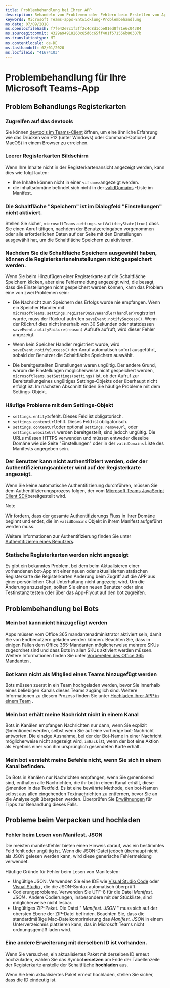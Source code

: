 ```yaml
---
title: Problembehandlung bei Ihrer APP
description: Behandeln von Problemen oder Fehlern beim Erstellen von Apps für Microsoft Teams
keywords: Microsoft Teams-apps-Entwicklung-Problembehandlung
ms.date: 07/09/2018
ms.openlocfilehash: f7fe42e7c1f3ff2c4d8d1cbe81ed8f71e6c04384
ms.sourcegitcommit: 4329a94918263c85d6c65ff401f571556b80307b
ms.translationtype: MT
ms.contentlocale: de-DE
ms.lasthandoff: 02/01/2020
ms.locfileid: "41674103"
---
```

# <a name="troubleshoot-your-microsoft-teams-app"></a>Problembehandlung für Ihre Microsoft Teams-App

## <a name="troubleshooting-tabs"></a>Problem Behandlungs Registerkarten

### <a name="accessing-the-devtools"></a>Zugreifen auf das devtools

Sie können [devtools im Teams-Client](~/tabs/how-to/developer-tools.md) öffnen, um eine ähnliche Erfahrung wie das Drücken von F12 (unter Windows) oder Command-Option-I (auf MacOS) in einem Browser zu erreichen.

### <a name="blank-tab-screen"></a>Leerer Registerkarten Bildschirm

Wenn Ihre Inhalte nicht in der Registerkartenansicht angezeigt werden, kann dies wie folgt lauten:

* Ihre Inhalte können nicht in einer `<iframe>`angezeigt werden.
* die inhaltsdomäne befindet sich nicht in der [validDomains](~/resources/schema/manifest-schema.md#validdomains) -Liste im Manifest.

### <a name="the-save-button-isnt-enabled-on-the-settings-dialog"></a>Die Schaltfläche "Speichern" ist im Dialogfeld "Einstellungen" nicht aktiviert.

Stellen Sie sicher, `microsoftTeams.settings.setValidityState(true)` dass Sie einen Anruf tätigen, nachdem der Benutzereingaben vorgenommen oder alle erforderlichen Daten auf der Seite mit den Einstellungen ausgewählt hat, um die Schaltfläche Speichern zu aktivieren.

### <a name="after-selecting-the-save-button-the-tab-settings-cannot-be-saved"></a>Nachdem Sie die Schaltfläche Speichern ausgewählt haben, können die Registerkarteneinstellungen nicht gespeichert werden.

Wenn Sie beim Hinzufügen einer Registerkarte auf die Schaltfläche Speichern klicken, aber eine Fehlermeldung angezeigt wird, die besagt, dass die Einstellungen nicht gespeichert werden können, kann das Problem eine von zwei Problemen sein:

* Die Nachricht zum Speichern des Erfolgs wurde nie empfangen. Wenn ein Speicher Handler mit `microsoftTeams.settings.registerOnSaveHandler(handler)`registriert wurde, muss der Rückruf aufrufen `saveEvent.notifySuccess()`. Wenn der Rückruf dies nicht innerhalb von 30 Sekunden oder stattdessen `saveEvent.notifyFailure(reason)` Aufrufe aufruft, wird dieser Fehler angezeigt.

* Wenn kein Speicher Handler registriert wurde, wird `saveEvent.notifySuccess()` der Anruf automatisch sofort ausgeführt, sobald der Benutzer die Schaltfläche Speichern auswählt.

* Die bereitgestellten Einstellungen waren ungültig. Der andere Grund, warum die Einstellungen möglicherweise nicht gespeichert werden, `microsoftTeams.setSettings(settings)` ist, ob der Aufruf zur Bereitstellungeines ungültiges Settings-Objekts oder überhaupt nicht erfolgt ist. Im nächsten Abschnitt finden Sie häufige Probleme mit dem Settings-Objekt.

### <a name="common-problems-with-the-settings-object"></a>Häufige Probleme mit dem Settings-Objekt

* `settings.entityId`fehlt. Dieses Feld ist obligatorisch.
* `settings.contentUrl`fehlt. Dieses Feld ist obligatorisch.
* `settings.contentUrl`oder optional `settings.removeUrl`, oder `settings.websiteUrl` werden bereitgestellt, sind jedoch ungültig. Die URLs müssen HTTPS verwenden und müssen entweder dieselbe Domäne wie die Seite "Einstellungen" oder in der `validDomains` Liste des Manifests angegeben sein.

### <a name="cant-authenticate-the-user-or-display-your-auth-provider-in-your-tab"></a>Der Benutzer kann nicht authentifiziert werden, oder der Authentifizierungsanbieter wird auf der Registerkarte angezeigt.

Wenn Sie keine automatische Authentifizierung durchführen, müssen Sie dem Authentifizierungsprozess folgen, der vom [Microsoft Teams JavaScript Client SDK](/javascript/api/overview/msteams-client.md)bereitgestellt wird.

> [!NOTE]
>Wir fordern, dass der gesamte Authentifizierungs Fluss in Ihrer Domäne beginnt und endet, die im `validDomains` Objekt in ihrem Manifest aufgeführt werden muss.

Weitere Informationen zur Authentifizierung finden Sie unter [Authentifizieren eines Benutzers](~/concepts/authentication/authentication.md).

### <a name="static-tabs-not-showing-up"></a>Statische Registerkarten werden nicht angezeigt

Es gibt ein bekanntes Problem, bei dem beim Aktualisieren einer vorhandenen bot-App mit einer neuen oder aktualisierten statischen Registerkarte die Registerkarten Änderung beim Zugriff auf die APP aus einer persönlichen Chat Unterhaltung nicht angezeigt wird.  Um die Änderung anzuzeigen, sollten Sie einen neuen Benutzer oder eine Testinstanz testen oder über das App-Flyout auf den bot zugreifen.

## <a name="troubleshooting-bots"></a>Problembehandlung bei Bots

### <a name="cant-add-my-bot"></a>Mein bot kann nicht hinzugefügt werden

Apps müssen vom Office 365 mandantenadministrator aktiviert sein, damit Sie von Endbenutzern geladen werden können. Beachten Sie, dass in einigen Fällen dem Office 365-Mandanten möglicherweise mehrere SKUs zugeordnet sind und dass Bots in allen SKUs aktiviert werden müssen. Weitere Informationen finden Sie unter [Vorbereiten des Office 365 Mandanten](~/concepts/build-and-test/prepare-your-o365-tenant.md) .

### <a name="cant-add-bot-as-a-member-of-a-team"></a>Bot kann nicht als Mitglied eines Teams hinzugefügt werden

Bots müssen zuerst in ein Team hochgeladen werden, bevor Sie innerhalb eines beliebigen Kanals dieses Teams zugänglich sind. Weitere Informationen zu diesem Prozess finden Sie unter [Hochladen Ihrer APP in einem Team](~/concepts/deploy-and-publish/apps-upload.md) .

### <a name="my-bot-doesnt-get-my-message-in-a-channel"></a>Mein bot erhält meine Nachricht nicht in einem Kanal

Bots in Kanälen empfangen Nachrichten nur dann, wenn Sie explizit @mentioned werden, selbst wenn Sie auf eine vorherige bot-Nachricht antworten. Die einzige Ausnahme, bei der der Bot-Name in einer Nachricht möglicherweise nicht angezeigt wird, `imBack` ist, wenn der bot eine Aktion als Ergebnis einer von ihm ursprünglich gesendeten Karte erhält.

### <a name="my-bot-doesnt-understand-my-commands-when-in-a-channel"></a>Mein bot versteht meine Befehle nicht, wenn Sie sich in einem Kanal befinden.

Da Bots in Kanälen nur Nachrichten empfangen, wenn Sie @mentioned sind, enthalten alle Nachrichten, die ihr bot in einem Kanal erhält, diese @mention in das Textfeld. Es ist eine bewährte Methode, den bot-Namen selbst aus allen eingehenden Textnachrichten zu entfernen, bevor Sie an die Analyselogik übergeben werden. Überprüfen Sie [Erwähnungen](~/bots/how-to/conversations/channel-and-group-conversations.md#working-with--mentions) für Tipps zur Behandlung dieses Falls.

## <a name="issues-with-packaging-and-uploading"></a>Probleme beim Verpacken und hochladen

### <a name="error-while-reading-manifestjson"></a>Fehler beim Lesen von Manifest. JSON

Die meisten manifestfehler bieten einen Hinweis darauf, was ein bestimmtes Feld fehlt oder ungültig ist. Wenn die JSON-Datei jedoch überhaupt nicht als JSON gelesen werden kann, wird diese generische Fehlermeldung verwendet.

Häufige Gründe für Fehler beim Lesen von Manifesten:

* Ungültige JSON. Verwenden Sie eine IDE wie [Visual Studio Code](https://code.visualstudio.com) oder [Visual Studio](https://www.visualstudio.com/vs/) , die die JSON-Syntax automatisch überprüft.
* Codierungsprobleme. Verwenden Sie UTF-8 für die Datei *Manifest. JSON* . Andere Codierungen, insbesondere mit der Stückliste, sind möglicherweise nicht lesbar.
* Ungültiges ZIP-Paket. Die Datei " *Manifest. JSON* " muss sich auf der obersten Ebene der ZIP-Datei befinden. Beachten Sie, dass die standardmäßige Mac-Dateikomprimierung das *Manifest. JSON* in einem Unterverzeichnis platzieren kann, das in Microsoft Teams nicht ordnungsgemäß laden wird.

### <a name="another-extension-with-same-id-exists"></a>Eine andere Erweiterung mit derselben ID ist vorhanden.

Wenn Sie versuchen, ein aktualisiertes Paket mit derselben ID erneut hochzuladen, wählen Sie das Symbol **ersetzen** am Ende der Tabellenzeile der Registerkarte anstelle der Schaltfläche **hochladen** aus.

Wenn Sie kein aktualisiertes Paket erneut hochladen, stellen Sie sicher, dass die ID eindeutig ist.
